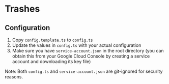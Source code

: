 # Trashes

## Configuration

1. Copy `config.template.ts` to `config.ts`
2. Update the values in `config.ts` with your actual configuration
3. Make sure you have `service-account.json` in the root directory (you can obtain this from your Google Cloud Console by creating a service account and downloading its key file)

Note: Both `config.ts` and `service-account.json` are git-ignored for security reasons.
